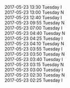 2017-05-23 13:30 Tuesday  I  
2017-05-23 13:00 Tuesday  N  
2017-05-23 12:40 Tuesday  I  
2017-05-23 09:55 Tuesday  N  
2017-05-23 07:00 Tuesday  I  
2017-05-23 04:40 Tuesday  N  
2017-05-23 04:25 Tuesday  I  
2017-05-23 04:10 Tuesday  N  
2017-05-23 03:55 Tuesday  I  
2017-05-23 03:50 Tuesday  N  
2017-05-23 03:40 Tuesday  I  
2017-05-23 03:15 Tuesday  N  
2017-05-23 03:00 Tuesday  I  
2017-05-23 02:30 Tuesday  N  
2017-05-23 02:25 Tuesday  I  
